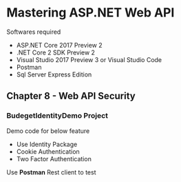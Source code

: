# Mastering ASP.NET Web API

Softwares required

* ASP.NET Core 2017 Preview 2
* .NET Core 2 SDK Preview 2
* Visual Studio 2017 Preview 3 or Visual Studio Code
* Postman
* Sql Server Express Edition

## Chapter 8 - Web API Security

### BudegetIdentityDemo Project

Demo code for below feature

* Use Identity Package
* Cookie Authentication
* Two Factor Authentication

Use **Postman** Rest client to test

